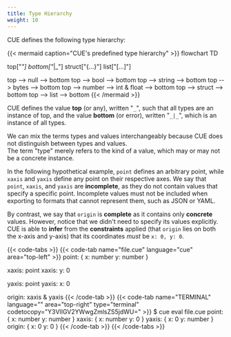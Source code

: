 ```yaml
---
title: Type Hierarchy
weight: 10
---
```


CUE defines the following type hierarchy:

{{< mermaid caption="CUE's predefined type hierarchy" >}}
flowchart TD

top["_"]
bottom["_|_"]
struct["{...}"]
list["[...]"]

top --> null --> bottom
top --> bool --> bottom
top --> string --> bottom
top --> bytes --> bottom
top --> number --> int & float --> bottom
top --> struct --> bottom
top --> list --> bottom
{{< /mermaid >}}

CUE defines the value **top** (or any),
written "`_`", <!-- ` vim syntax highlighting hack -->
such that all types are an instance of top,
and the value **bottom** (or error),
written "`_|_`",
which is an instance of all types.

We can mix the terms types and values interchangeably because
CUE does not distinguish between types and values.\
The term "type" merely refers to the kind of a value,
which may or may not be a concrete instance.

In the following hypothetical example, `point` defines an arbitrary point,
while `xaxis` and `yaxis` define any point on their respective axes.
We say that `point`, `xaxis`, and `yaxis` are **incomplete**,
as they do not contain values that specify a specific point.
Incomplete values must not be included when exporting to formats that cannot
represent them, such as JSON or YAML.

By contrast, we say that `origin` is **complete** as it contains only
**concrete** values.
However, notice that we didn't need to specify its values explicitly.
CUE is able to **infer** from the **constraints** applied
(that `origin` lies on both the x-axis and y-axis)
that its coordinates *must* be `x: 0, y: 0`.

{{< code-tabs >}}
{{< code-tab name="file.cue" language="cue" area="top-left" >}}
point: {
	x: number
	y: number
}

xaxis: point
xaxis: y: 0

yaxis: point
yaxis: x: 0

origin: xaxis & yaxis
{{< /code-tab >}}
{{< code-tab name="TERMINAL" language="" area="top-right" type="terminal" codetocopy="Y3VlIGV2YWwgZmlsZS5jdWU=" >}}
$ cue eval file.cue
point: {
    x: number
    y: number
}
xaxis: {
    x: number
    y: 0
}
yaxis: {
    x: 0
    y: number
}
origin: {
    x: 0
    y: 0
}
{{< /code-tab >}}
{{< /code-tabs >}}
